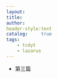 ```yaml
---
layout:
title:
author:
header-style:text
catalog:     true
tags:
    - tcdyt
    - lazarus
---
```

- 第三篇

